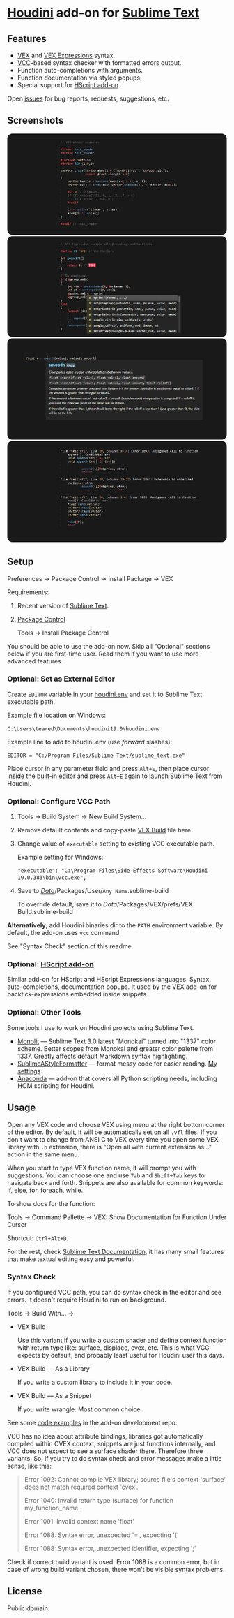 # [Houdini] add-on for [Sublime Text]

[Houdini]: https://www.sidefx.com/
[Sublime Text]: https://www.sublimetext.com/


## Features

* [VEX] and [VEX Expressions] syntax.
* [VCC]-based syntax checker with formatted errors output.
* Function auto-completions with arguments.
* Function documentation via styled popups.
* Special support for [HScript add-on].

Open [issues] for bug reports, requests, suggestions, etc.

[VEX]: https://www.sidefx.com/docs/houdini/vex/lang
[VEX Expressions]: https://www.sidefx.com/docs/houdini/vex/snippets
[VCC]: https://www.sidefx.com/docs/houdini/vex/vcc
[HScript add-on]: https://github.com/teared/HScript
[issues]: https://github.com/teared/VEX/issues


## Screenshots

![alt tag](https://raw.githubusercontent.com/teared/packages-dev/master/develop/img/vex.png)
![alt tag](https://raw.githubusercontent.com/teared/packages-dev/master/develop/img/wrangle.png)
![alt tag](https://raw.githubusercontent.com/teared/packages-dev/master/develop/img/helpcard.png)
![alt tag](https://raw.githubusercontent.com/teared/packages-dev/master/develop/img/build.png)


## Setup

Preferences → Package Control → Install Package → VEX

Requirements:
1. Recent version of [Sublime Text].
2. [Package Control]

   Tools → Install Package Control

You should be able to use the add-on now. Skip all "Optional" sections below
if you are first-time user. Read them if you want to use more advanced
features.

[Sublime Text]: https://www.sublimetext.com/
[Package Control]: https://packagecontrol.io/


### Optional: Set as External Editor

Create `EDITOR` variable in your [houdini.env] and set it to Sublime Text
executable path.

Example file location on Windows:

    C:\Users\teared\Documents\houdini19.0\houdini.env

Example line to add to houdini.env (use *forward* slashes):

    EDITOR = "C:/Program Files/Sublime Text/sublime_text.exe"

Place cursor in any parameter field and press `Alt+E`,
then place cursor inside the built-in editor
and press `Alt+E` again to launch Sublime Text from Houdini.

[houdini.env]: https://www.sidefx.com/docs/houdini/basics/config_env#setting-environment-variables


### Optional: Configure VCC Path

1. Tools → Build System → New Build System…
2. Remove default contents and copy-paste [VEX Build] file here.
3. Change value of `executable` setting to existing VCC executable path.

   Example setting for Windows:

       "executable": "C:\Program Files\Side Effects Software\Houdini 19.0.383\bin\vcc.exe",

4. Save to *[Data]*/Packages/User/`Any Name`.sublime-build

   To override default, save it
   to *Data*/Packages/VEX/prefs/VEX Build.sublime-build

**Alternatively**, add Houdini binaries dir to the `PATH`
environment variable. By default, the add-on uses `vcc` command.

See "Syntax Check" section of this readme.

[VEX Build]: https://github.com/teared/VEX/blob/master/prefs/VEX%20Build.sublime-build
[Data]: https://sublime-text-unofficial-documentation.readthedocs.io/en/latest/basic_concepts.html#the-data-directory


### Optional: [HScript add-on]

Similar add-on for HScript and HScript Expressions languages. Syntax,
auto-completions, documentation popups. It used by the VEX add-on for
backtick-expressions embedded inside snippets.


### Optional: Other Tools

Some tools I use to work on Houdini projects using Sublime Text.

* [Monolit] — Sublime Text 3.0 latest "Monokai" turned into "1337" color
  scheme. Better scopes from Monokai and greater color palette from 1337.
  Greatly affects default Markdown syntax highlighting.
* [SublimeAStyleFormatter] — format messy code for easier reading.
  [My settings].
* [Anaconda] — add-on that covers all Python scripting needs, including HOM
  scripting for Houdini.

[Monolit]: https://gist.github.com/teared/88146c0b021363e0e0c07a897c41cdaf
[SublimeAStyleFormatter]: https://github.com/timonwong/SublimeAStyleFormatter
[My settings]: https://gist.github.com/teared/cfcf27705954fcf741b7
[Anaconda]: https://github.com/DamnWidget/anaconda


## Usage

Open any VEX code and choose VEX using menu at the right bottom corner of
the editor. By default, it will be automatically set on all `.vfl` files.
If you don't want to change from ANSI C to VEX every time you open some VEX
library with `.h` extension, there is "Open all with current extension as..."
action in the same menu.

When you start to type VEX function name, it will prompt you with suggestions.
You can choose one and use `Tab` and `Shift+Tab` keys to navigate back and
forth. Snippets are also available for common keywords: if, else, for,
foreach, while.

To show docs for the function:

Tools → Command Pallette → VEX: Show Documentation for Function Under Cursor

Shortcut: `Ctrl+Alt+D`.

For the rest, check [Sublime Text Documentation], it has many small features
that make textual editing easy and powerful.

[Sublime Text Documentation]: https://www.sublimetext.com/docs/3/


### Syntax Check

If you configured VCC path, you can do syntax check in the editor and see
errors. It doesn't require Houdini to run on background.

Tools → Build With... →

* VEX Build

  Use this variant if you write a custom shader and define context function
  with return type like: surface, displace, cvex, etc. This is what VCC
  expects by default, and probably least useful for Houdini user this days.

* VEX Build — As a Library

  If you write a custom library to include it in your code.

* VEX Build — As a Snippet

  If you write wrangle. Most common choice.

See some [code examples] in the add-on development repo.

[code examples]: https://github.com/teared/packages-dev/tree/master/develop/test_vex_build

VCC has no idea about attribute bindings, libraries got automatically compiled
within CVEX context, snippets are just functions internally, and VCC does not
expect to see a surface shader there. Therefore three variants. So, if you try
to do syntax check and error messages make a little sense, like this:

> Error 1092: Cannot compile VEX library; source file's context 'surface'
> does not match required context 'cvex'.
>
> Error 1040: Invalid return type (surface) for function my_function_name.
>
> Error 1091: Invalid context name 'float'
>
> Error 1088: Syntax error, unexpected '=', expecting '('
>
> Error 1088: Syntax error, unexpected identifier, expecting ';'

Check if correct build variant is used. Error 1088 is a common error, but in
case of wrong build variant chosen, there won't be visible syntax problems.


## License

Public domain.
